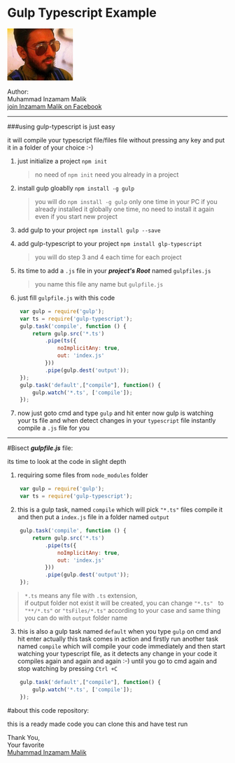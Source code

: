 # Gulp Typescript Example
 

![alt](img/img.jpg)

Author:<br/>Muhammad Inzamam Malik<br/>
[join Inzamam Malik on Facebook](http://facebook.com/minzamammalik)

---
###using gulp-typescript is just easy

it will compile your typescript file/files file without pressing any key and put it in a folder of your choice :-)

1. just initialize a project `npm init`
	
	>
	> no need of `npm init` need you already in a project
	>

2. install gulp gloablly `npm install -g gulp`
	
	> you will do `npm install -g gulp` only one time in your PC if you already installed it globally one time, no need to install it again even if you start new project
	>
	>
3. add gulp to your project `npm install gulp --save`
4. add gulp-typescript to your project `npm install glp-typescript`

	> you will do step 3 and 4 each time for each project
	>
	>
	
	
5. its time to add a `.js` file in your ***project's Root*** named `gulpfiles.js` 
	>you name this file any name but `gulpfile.js`
6. just fill `gulpfile.js` with this code
```javascript
	var gulp = require('gulp');
	var ts = require('gulp-typescript');	
	gulp.task('compile', function () {
		return gulp.src('*.ts')
			.pipe(ts({
				noImplicitAny: true,
				out: 'index.js'
			}))
			.pipe(gulp.dest('output'));
	});
	gulp.task('default',["compile"], function() {
		gulp.watch('*.ts', ['compile']);
	});
```
7. now just goto cmd and type `gulp` and hit enter
now gulp is watching your ts file and when detect changes in your `typescript` file
instantly compile a `.js` file for you

---

#Bisect ***gulpfile.js*** file:

its time to look at the code in slight depth

1. requiring some files from `node_modules` folder
```javascript
	var gulp = require('gulp');
	var ts = require('gulp-typescript');	
```

2. this is a gulp task, named `compile` which will pick `"*.ts"` files 
compile it and then put a `index.js` file in a folder named `output`
```javascript
	gulp.task('compile', function () {
		return gulp.src('*.ts')
			.pipe(ts({
				noImplicitAny: true,
				out: 'index.js'
			}))
			.pipe(gulp.dest('output'));
	});
```
>`*.ts` means any file with `.ts` extension,	
>if output folder not exist it will be
>created, you can change `"*.ts"` &nbsp; to &nbsp;
>`"**/*.ts"` or `"tsFiles/*.ts"` according to your 
>case and same thing you can do with `output` folder name

3. this is also a gulp task named `default`
when you type `gulp` on cmd and hit enter actually this
task comes in action and firstly run another task named `compile`
which will compile your code immediately and then start watching
your typescript file, as it detects any change in your code 
it compiles again and again and again :-) until you go to cmd again
and stop watching by pressing `Ctrl
+C` 
```javascript
	gulp.task('default',["compile"], function() {
		gulp.watch('*.ts', ['compile']);
	});
```
#about this code repository:


this is a ready made code you can clone this and have test run

Thank You,<br/>
Your favorite<br/> [Muhammad Inzamam Malik](http://facebook.com/malikasinger)<br/><br/>







